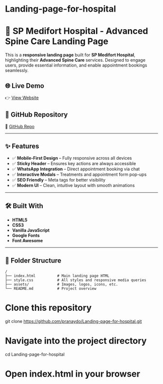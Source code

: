 # Landing-page-for-hospital

# 🏥 SP Medifort Hospital - Advanced Spine Care Landing Page

This is a **responsive landing page** built for **SP Medifort Hospital**, highlighting their **Advanced Spine Care** services. Designed to engage users, provide essential information, and enable appointment bookings seamlessly.

## 🌐 Live Demo

👉 [View Website](https://spine-care.netlify.app)

## 📁 GitHub Repository

🔗 [GitHub Repo](https://github.com/pranaydo/Landing-page-for-hospital)

---

## ✨ Features

- ✅ **Mobile-First Design** – Fully responsive across all devices
- ✅ **Sticky Header** – Ensures key actions are always accessible
- ✅ **WhatsApp Integration** – Direct appointment booking via chat
- ✅ **Interactive Modals** – Treatments and appointment form pop-ups
- ✅ **SEO Friendly** – Meta tags for better visibility
- ✅ **Modern UI** – Clean, intuitive layout with smooth animations

---

## 🛠️ Built With

- **HTML5**
- **CSS3**
- **Vanilla JavaScript**
- **Google Fonts**
- **Font Awesome**

---

## 📂 Folder Structure

```plaintext
/
├── index.html          # Main landing page HTML
├── style.css           # All styles and responsive media queries
├── assets/             # Images, logos, icons, etc.
└── README.md           # Project overview
```

# Clone this repository

git clone https://github.com/pranaydo/Landing-page-for-hospital.git

# Navigate into the project directory

cd Landing-page-for-hospital

# Open index.html in your browser
